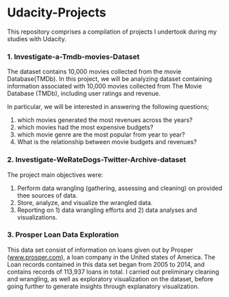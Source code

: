 # Udacity-Projects
This repository comprises a compilation of projects I undertook during my studies with Udacity.

### 1. Investigate-a-Tmdb-movies-Dataset

The dataset contains 10,000 movies collected from the movie Database(TMDb). In this project, we will be analyzing dataset containing information associated with 10,000 movies collected from The Movie Database (TMDb), including user ratings and revenue.

In particular, we will be interested in answering the following questions;

1. which movies generated the most revenues across the years?
2. which movies had the most expensive budgets?
3. which movie genre are the most popular from year to year?
4. What is the relationship between movie budgets and revenues?

### 2. Investigate-WeRateDogs-Twitter-Archive-dataset

The project main objectives were:

1. Perform data wrangling (gathering, assessing and cleaning) on provided thee sources of data.
2. Store, analyze, and visualize the wrangled data.
3. Reporting on 1) data wrangling efforts and 2) data analyses and visualizations.

### 3. Prosper Loan Data Exploration

This data set consist of information on loans given out by Prosper (www.prosper.com), a loan company in the United states of America. The Loan records contained in this data set began from 2005 to 2014, and contains records of 113,937 loans in total. 
I carried out preliminary cleaning and wrangling, as well as exploratory visualization on the dataset, before going further to generate insights through explanatory visualization. 
